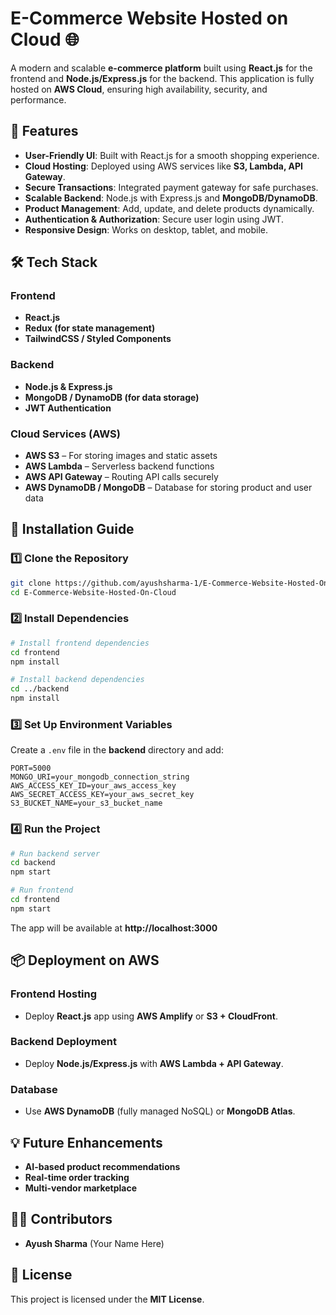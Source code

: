 
# E-Commerce Website Hosted on Cloud 🌐

A modern and scalable **e-commerce platform** built using **React.js** for the frontend and **Node.js/Express.js** for the backend. This application is fully hosted on **AWS Cloud**, ensuring high availability, security, and performance.

## 🚀 Features

- **User-Friendly UI**: Built with React.js for a smooth shopping experience.
- **Cloud Hosting**: Deployed using AWS services like **S3, Lambda, API Gateway**.
- **Secure Transactions**: Integrated payment gateway for safe purchases.
- **Scalable Backend**: Node.js with Express.js and **MongoDB/DynamoDB**.
- **Product Management**: Add, update, and delete products dynamically.
- **Authentication & Authorization**: Secure user login using JWT.
- **Responsive Design**: Works on desktop, tablet, and mobile.

## 🛠️ Tech Stack

### **Frontend**
- **React.js**
- **Redux (for state management)**
- **TailwindCSS / Styled Components**

### **Backend**
- **Node.js & Express.js**
- **MongoDB / DynamoDB (for data storage)**
- **JWT Authentication**

### **Cloud Services (AWS)**
- **AWS S3** – For storing images and static assets
- **AWS Lambda** – Serverless backend functions
- **AWS API Gateway** – Routing API calls securely
- **AWS DynamoDB / MongoDB** – Database for storing product and user data

## 📌 Installation Guide

### **1️⃣ Clone the Repository**
```sh
git clone https://github.com/ayushsharma-1/E-Commerce-Website-Hosted-On-Cloud.git
cd E-Commerce-Website-Hosted-On-Cloud
```

### **2️⃣ Install Dependencies**
```sh
# Install frontend dependencies
cd frontend
npm install

# Install backend dependencies
cd ../backend
npm install
```

### **3️⃣ Set Up Environment Variables**
Create a `.env` file in the **backend** directory and add:

```env
PORT=5000
MONGO_URI=your_mongodb_connection_string
AWS_ACCESS_KEY_ID=your_aws_access_key
AWS_SECRET_ACCESS_KEY=your_aws_secret_key
S3_BUCKET_NAME=your_s3_bucket_name
```

### **4️⃣ Run the Project**
```sh
# Run backend server
cd backend
npm start

# Run frontend
cd frontend
npm start
```
The app will be available at **http://localhost:3000**

## 📦 Deployment on AWS

### **Frontend Hosting**
- Deploy **React.js** app using **AWS Amplify** or **S3 + CloudFront**.

### **Backend Deployment**
- Deploy **Node.js/Express.js** with **AWS Lambda + API Gateway**.

### **Database**
- Use **AWS DynamoDB** (fully managed NoSQL) or **MongoDB Atlas**.

## 💡 Future Enhancements
- **AI-based product recommendations**
- **Real-time order tracking**
- **Multi-vendor marketplace**

## 👨‍💻 Contributors
- **Ayush Sharma** (Your Name Here)

## 📜 License
This project is licensed under the **MIT License**.

